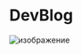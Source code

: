 # DevBlog
 
![изображение](https://user-images.githubusercontent.com/21015368/218997495-57df0ae0-6801-4f28-9845-b7d300dc7608.png)
